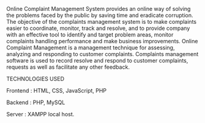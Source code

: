 Online Complaint Management System provides an online way of solving the problems faced by the public by saving time and eradicate corruption.
 The objective of the complaints management system is to make complaints easier to coordinate, monitor, track and resolve, and to provide company with an effective tool to identify and target problem areas, monitor complaints handling performance and make business improvements.
Online Complaint Management is a management technique for assessing, analyzing and responding to customer complaints. Complaints management software is used to record resolve and respond to customer complaints, requests as well as facilitate any other feedback.


TECHNOLOGIES USED

Frontend  : HTML, CSS,  JavaScript, PHP

Backend : PHP, MySQL

Server : XAMPP  local host.
